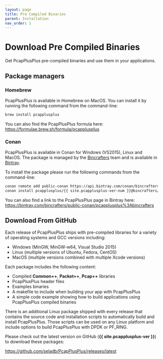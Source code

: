 ```yaml
---
layout: page
title: Pre Compiled Binaries
parent: Installation
nav_order: 1
---
```


# Download Pre Compiled Binaries

Get PcapPlusPlus pre-compiled binaries and use them in your applications.

## Package managers

### Homebrew

PcapPlusPlus is available in Homebrew on MacOS. You can install it by running the following command from the command-line:

```bash
brew install pcapplusplus
```

You can also find the PcapPlusPlus formula here: <https://formulae.brew.sh/formula/pcapplusplus>

### Conan

PcapPlusPlus is available in Conan for Windows (VS2015), Linux and MacOS. The package is managed by the [Bincrafters](https://bincrafters.github.io/) team and is available in [Bintray](https://bintray.com/bincrafters/public-conan/pcapplusplus%3Abincrafters).

To install the package please run the following commands from the command-line:

```bash
conan remote add public-conan https://api.bintray.com/conan/bincrafters/public-conan
conan install pcapplusplus/{{ site.pcapplusplus-ver-num }}@bincrafters/stable -r public-conan
```

You can also find a link to the PcapPlusPlus page in Bintray here: <https://bintray.com/bincrafters/public-conan/pcapplusplus%3Abincrafters>

## Download From GitHub

Each release of PcapPlusPlus ships with pre-compiled libraries for a variety of operating systems and GCC versions including:

* Windows (MinGW, MinGW-w64, Visual Studio 2015)
* Linux (multiple versions of Ubuntu, Fedora, CentOS)
* MacOS (multiple versions combined with multiple Xcode versions)

Each package includes the following content:

* Compiled __Common++__, __Packet++__, __Pcap++__ libraries
* PcapPlusPlus header files
* Examples binaries
* A makefile to include when building your app with PcapPlusPlus
* A simple code example showing how to build applications using PcapPlusPlus compiled binaries

There is an additional Linux package shipped with every release that contains the source code and installation scripts to automatically build and install PcapPlusPlus. Those scripts can be used on any Linux platform and include options to build PcapPlusPlus with DPDK or PF_RING.

Please check out the latest version on GitHub (__{{ site.pcapplusplus-ver }}__) to download these packages:

<https://github.com/seladb/PcapPlusPlus/releases/latest>